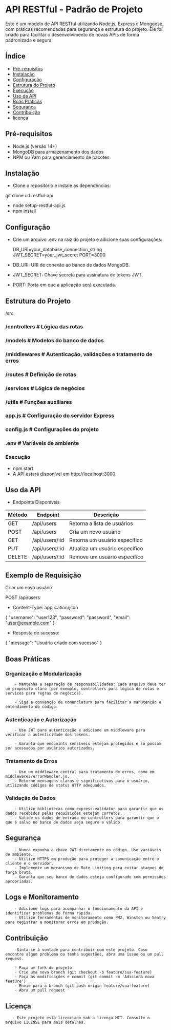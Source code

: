 # API RESTful - Padrão de Projeto

Este é um modelo de API RESTful utilizando Node.js, Express e Mongoose, com práticas recomendadas para segurança e estrutura do projeto. Ele foi criado para facilitar o desenvolvimento de novas APIs de forma padronizada e segura.

## Índice

- [Pré-requisitos](#pré-requisitos)
- [Instalação](#instalação)
- [Configuração](#configuração)
- [Estrutura do Projeto](#estrutura-do-projeto)
- [Execução](#execução)
- [Uso da API](#uso-da-api)
- [Boas Práticas](#boas-práticas)
- [Segurança](#segurança)
- [Contribuição](#contribuição)
- [licença](#licença)

## Pré-requisitos

- Node.js (versão 14+)
- MongoDB para armazenamento dos dados
- NPM ou Yarn para gerenciamento de pacotes

## Instalação

- Clone o repositório e instale as dependências:

git clone 
cd restful-api
- node setup-restful-api.js
- npm install

## Configuração

- Crie um arquivo .env na raiz do projeto e adicione suas configurações:

  DB_URI=your_database_connection_string
  JWT_SECRET=your_jwt_secret
  PORT=3000

- DB_URI: URI de conexão ao banco de dados MongoDB.
- JWT_SECRET: Chave secreta para assinatura de tokens JWT.
- PORT: Porta em que a aplicação será executada.

## Estrutura do Projeto
/src
 ### /controllers    # Lógica das rotas
  
 ###  /models         # Modelos do banco de dados
  
 ###  /middlewares    # Autenticação, validações e tratamento de erros


 ### /routes         # Definição de rotas
  
 ###  /services       # Lógica de negócios
  
 ### /utils          # Funções auxiliares
  
 ###  app.js          # Configuração do servidor Express
  
 ### config.js       # Configurações do projeto
  
 ### .env              # Variáveis de ambiente

### Execução

- npm start
- A API estará disponível em http://localhost:3000.

## Uso da API

- Endpoints Disponíveis

| Método | Endpoint           | Descrição                        |
|--------|--------------------|----------------------------------|
| GET    | /api/users         | Retorna a lista de usuários      |
| POST   | /api/users         | Cria um novo usuário             |
| GET    | /api/users/:id     | Retorna um usuário específico    |
| PUT    | /api/users/:id     | Atualiza um usuário específico   |
| DELETE | /api/users/:id     | Remove um usuário específico     |



## Exemplo de Requisição

Criar um novo usuário

POST /api/users
- Content-Type: application/json

{
  "username": "user123",
  "password": "password",
  "email": "user@example.com"
}

 - Resposta de sucesso:

 {
  "message": "Usuário criado com sucesso"
}


## Boas Práticas

   ### Organização e Modularização
        - Mantenha a separação de responsabilidades: cada arquivo deve ter um propósito claro (por exemplo, controllers para lógica de rotas e services para regras de negócios).

        - Siga a convenção de nomenclatura para facilitar a manutenção e entendimento do código.

   ###  Autenticação e Autorização

        - Use JWT para autenticação e adicione um middleware para verificar a autenticidade dos tokens.

        - Garanta que endpoints sensíveis estejam protegidos e só possam ser acessados por usuários autorizados.

   ### Tratamento de Erros
        - Use um middleware central para tratamento de erros, como em middlewares/errorHandler.js.
        - Retorne mensagens claras e significativas para o usuário, utilizando códigos de status HTTP adequados.

   ### Validação de Dados

        - Utilize bibliotecas como express-validator para garantir que os dados recebidos pelas requisições estejam corretos.
        - Valide os dados de entrada no controllers para garantir que o que é salvo no banco de dados seja seguro e válido.

## Segurança
        - Nunca exponha a chave JWT diretamente no código. Use variáveis de ambiente.
        - Utilize HTTPS em produção para proteger a comunicação entre o cliente e o servidor.
        - Implemente um mecanismo de Rate Limiting para evitar ataques de força bruta.
        - Garanta que seu banco de dados esteja configurado com permissões apropriadas.

## Logs e Monitoramento     

        - Adicione logs para acompanhar o funcionamento da API e identificar problemas de forma rápida.
        - Utilize ferramentas de monitoramento como PM2, Winston ou Sentry para registrar e monitorar erros em produção.


## Contribuição
        -Sinta-se à vontade para contribuir com este projeto. Caso encontre algum problema ou tenha sugestões, abra uma issue ou um pull request.

        - Faça um fork do projeto
        - Crie uma nova branch (git checkout -b feature/sua-feature)
        - Faça as modificações e commit (git commit -m 'Adiciona nova feature')
        - Envie para a branch (git push origin feature/sua-feature)
        - Abra um pull request


## Licença

       - Este projeto está licenciado sob a licença MIT. Consulte o arquivo LICENSE para mais detalhes.

